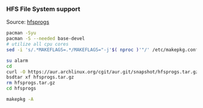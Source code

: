 ### HFS File System support
Source: [hfsprogs](https://github.com/muflone/pkgbuilds/tree/master/hfsprogs)
```sh
pacman -Syu
pacman -S --needed base-devel
# utilize all cpu cores
sed -i 's/.*MAKEFLAGS=.*/MAKEFLAGS="-j'$( nproc )'"/' /etc/makepkg.conf

su alarm
cd
curl -O https://aur.archlinux.org/cgit/aur.git/snapshot/hfsprogs.tar.gz
bsdtar xf hfsprogs.tar.gz
rm hfsprogs.tar.gz
cd hfsprogs

makepkg -A
```
